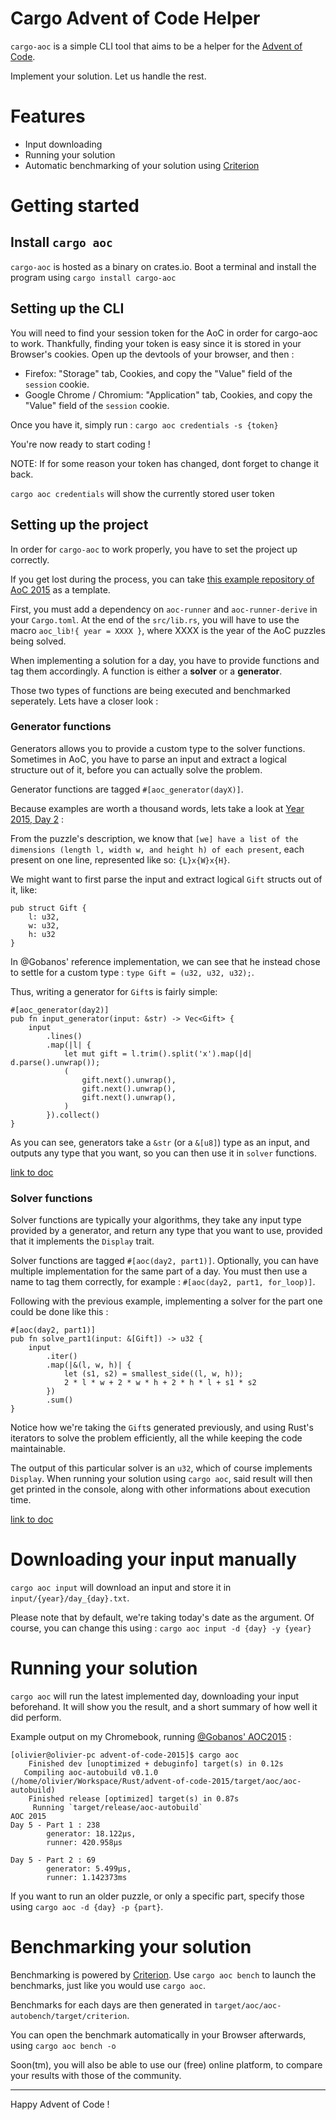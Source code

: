 # Cargo Advent of Code Helper

`cargo-aoc` is a simple CLI tool that aims to be a helper for the [Advent of Code](https://adventofcode.com). 

Implement your solution. Let us handle the rest.

# Features
* Input downloading 
* Running your solution 
* Automatic benchmarking of your solution using [Criterion](https://github.com/japaric/criterion.rs)

# Getting started

## Install `cargo aoc`

`cargo-aoc` is hosted as a binary on crates.io.
Boot a terminal and install the program using `cargo install cargo-aoc`

## Setting up the CLI

You will need to find your session token for the AoC in order for cargo-aoc to work. Thankfully, finding your token is easy since it is stored in your Browser's cookies. Open up the devtools of your browser, and then :

* Firefox: "Storage" tab, Cookies, and copy the "Value" field of the `session` cookie.
* Google Chrome / Chromium: "Application" tab, Cookies, and copy the "Value" field of the `session` cookie.

Once you have it, simply run : `cargo aoc credentials -s {token}`

You're now ready to start coding ! 

NOTE: If for some reason your token has changed, dont forget to change it back. 

`cargo aoc credentials` will show the currently stored user token

## Setting up the project

In order for `cargo-aoc` to work properly, you have to set the project up correctly. 

If you get lost during the process, you can take [this example repository of AoC 2015](https://github.com/gobanos/advent-of-code-2015) as a template.

First, you must add a dependency on `aoc-runner` and `aoc-runner-derive` in your `Cargo.toml`.
At the end of the `src/lib.rs`, you will have to use the macro `aoc_lib!{ year = XXXX }`, where XXXX is the
year of the AoC puzzles being solved.

When implementing a solution for a day, you have to provide functions and tag them accordingly.
A function is either a **solver** or a **generator**. 

Those two types of functions are being executed and benchmarked seperately. Lets have a closer look : 

### Generator functions

Generators allows you to provide a custom type to the solver functions. Sometimes in AoC, you have to parse 
an input and extract a logical structure out of it, before you can actually solve the problem. 

Generator functions are tagged `#[aoc_generator(dayX)]`.

Because examples are worth a thousand words, lets take a look at [Year 2015, Day 2](https://adventofcode.com/2015/day/2) : 

From the puzzle's description, we know that `[we] have a list of the dimensions (length l, width w, and height h) of each present`, each present on one line, represented like so: `{L}x{W}x{H}`.

We might want to first parse the input and extract logical `Gift` structs out of it, like: 

```
pub struct Gift {
    l: u32,
    w: u32,
    h: u32
}
``` 

In @Gobanos' reference implementation, we can see that he instead chose to settle for a custom type :
`type Gift = (u32, u32, u32);`.

Thus, writing a generator for `Gift`s is fairly simple: 

```
#[aoc_generator(day2)]
pub fn input_generator(input: &str) -> Vec<Gift> {
    input
        .lines()
        .map(|l| {
            let mut gift = l.trim().split('x').map(|d| d.parse().unwrap());
            (
                gift.next().unwrap(),
                gift.next().unwrap(),
                gift.next().unwrap(),
            )
        }).collect()
}
``` 

As you can see, generators take a `&str` (or a `&[u8]`) type as an input, and outputs any type that you want, so you can then use it in `solver` functions.

[link to doc](https://docs.rs/aoc-runner-derive/latest/aoc_runner_derive/attr.aoc_generator.html)

### Solver functions 

Solver functions are typically your algorithms, they take any input type provided by a generator, and return any type that you want to use, provided that it implements the `Display` trait.

Solver functions are tagged `#[aoc(day2, part1)]`. 
Optionally, you can have multiple implementation for the same part of a day. You must then use a name to tag them correctly, for example : `#[aoc(day2, part1, for_loop)]`. 

Following with the previous example, implementing a solver for the part one could be done like this :

```
#[aoc(day2, part1)]
pub fn solve_part1(input: &[Gift]) -> u32 {
    input
        .iter()
        .map(|&(l, w, h)| {
            let (s1, s2) = smallest_side((l, w, h));
            2 * l * w + 2 * w * h + 2 * h * l + s1 * s2
        })
        .sum()
}
``` 

Notice how we're taking the `Gift`s generated previously, and using Rust's iterators to solve the problem efficiently, all the while keeping the code maintainable. 

The output of this particular solver is an `u32`, which of course implements `Display`.
When running your solution using `cargo aoc`, said result will then get printed in the console, along with other informations about execution time.

[link to doc](https://docs.rs/aoc-runner-derive/latest/aoc_runner_derive/attr.aoc.html)

# Downloading your input manually

`cargo aoc input` will download an input and store it in `input/{year}/day_{day}.txt`. 

Please note that by default, we're taking today's date as the argument. Of course, you can change this using : `cargo aoc input -d {day} -y {year}`

# Running your solution

`cargo aoc` will run the latest implemented day, downloading your input beforehand. It will show you the result, and a short summary of how well it did perform.

Example output on my Chromebook, running [@Gobanos' AOC2015](https://github.com/gobanos/advent-of-code-2015) : 
```
[olivier@olivier-pc advent-of-code-2015]$ cargo aoc
    Finished dev [unoptimized + debuginfo] target(s) in 0.12s
   Compiling aoc-autobuild v0.1.0 (/home/olivier/Workspace/Rust/advent-of-code-2015/target/aoc/aoc-autobuild)
    Finished release [optimized] target(s) in 0.87s
     Running `target/release/aoc-autobuild`
AOC 2015
Day 5 - Part 1 : 238
        generator: 18.122µs,
        runner: 420.958µs

Day 5 - Part 2 : 69
        generator: 5.499µs,
        runner: 1.142373ms
```

If you want to run an older puzzle, or only a specific part, specify those using `cargo aoc -d {day} -p {part}`.

# Benchmarking your solution

Benchmarking is powered by [Criterion](https://github.com/japaric/criterion.rs). Use `cargo aoc bench` to launch the benchmarks, just like you would use `cargo aoc`.

Benchmarks for each days are then generated in `target/aoc/aoc-autobench/target/criterion`.

You can open the benchmark automatically in your Browser afterwards, using `cargo aoc bench -o` 

Soon(tm), you will also be able to use our (free) online platform, to compare your results with those of the community.

------

Happy Advent of Code !   